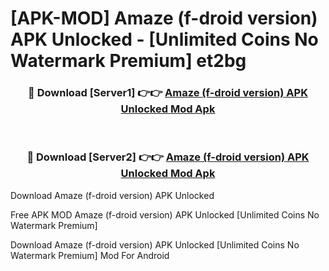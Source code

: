 # [APK-MOD] Amaze (f-droid version) APK Unlocked - [Unlimited Coins No Watermark Premium] et2bg



<div align="center">
<h3>🔴 Download [Server1] 👉👉 <a href="https://momento.my/?title=Amaze_(f-droid_version)_APK_Unlocked">Amaze (f-droid version) APK Unlocked Mod Apk</a></h3><br>

<h3>🔴 Download [Server2] 👉👉 <a href="https://momento.my/?title=Amaze_(f-droid_version)_APK_Unlocked">Amaze (f-droid version) APK Unlocked Mod Apk</a></h3>
</div>



Download Amaze (f-droid version) APK Unlocked 

Free APK MOD Amaze (f-droid version) APK Unlocked [Unlimited Coins No Watermark Premium]

Download Amaze (f-droid version) APK Unlocked [Unlimited Coins No Watermark Premium] Mod For Android
